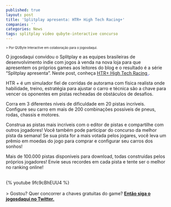 ```yaml
---
published: true
layout: post
title: 'Splitplay apresenta: HTR+ High Tech Racing+'
companies: ''
categories: News
tags: splitplay video qubyte-interactive concurso
---
```

<span style="font-size: x-small;">> Por QUByte Interactive em colabora&#231;&#227;o para o jogosdaqui.</font></span>
 


 
O jogosdaqui convidou o Splitplay e as equipes brasileiras de desenvolvimento indie com jogos &#224; venda na nova loja para que apresentem os pr&#243;prios games aos leitores do blog e o resultado &#233; a s&#233;rie &#8220;Splitplay apresenta&#8221;. Neste post, conhe&#231;a <font color="#0000ee"><span style="text-decoration: underline;"><a href="http://www.splitplay.com/pt/games/htr-high-tech-racing" target="_blank">HTR+ High Tech Racing</a>
</span></font>.
 
HTR + &#233; um simulador fiel de corridas de autorama com f&#237;sica realista onde habilidade, treino, estrat&#233;gia para ajustar o carro e t&#233;cnica s&#227;o a chave para vencer os oponentes em pistas recheadas de obst&#225;culos de desafios.
 

Corra em 3 diferentes n&#237;veis de dificuldade em 20 pistas incr&#237;veis.
Configure seu carro em mais de 200 combina&#231;&#245;es poss&#237;veis de pneus, rodas, chassis e motores.
 

 
Construa as pistas mais incr&#237;veis com o editor de pistas e compartilhe com outros jogadores! Voc&#234; tamb&#233;m pode participar do concurso da melhor pista da semana! Se sua pista for a mais votada pelos jogares, voc&#234; leva um pr&#234;mio em moedas do jogo para comprar e configurar seu carros dos sonhos!
 
 

 
Mais de 100.000 pistas dispon&#237;veis para download, todas constru&#237;das pelos pr&#243;prios jogadores!
Envie seus recordes em cada pista e tente ser o melhor no ranking online!
<div><br />
{% youtube 9fc9cBhEUU4 %}
<div><br />
> Gostou? Quer concorrer a chaves gratuitas do game?
<strong><a href="https://twitter.com/jogosdaqui" target="_blank">Ent&#227;o siga o jogosdaqui no Twitter.</a>
</strong>
